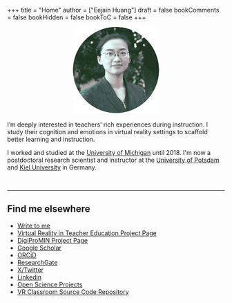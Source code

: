+++
title = "Home"
author = ["Eejain Huang"]
draft = false
bookComments = false
bookHidden = false
bookToC = false
+++


<div data-badge-details="right" data-badge-type="donut" data-doi="10.1016/j.compedu.2020.104100" data-hide-no-mentions="true" class="altmetric-embed"></div>

<p align="center">
  <img src=dithered-image.webp />
</p>

I’m deeply interested in teachers’ rich experiences during instruction. I study their cognition and emotions in virtual reality settings to scaffold better learning and instruction. 

I worked and studied at the [University of Michigan](https://lsa.umich.edu/psych/program-areas/combined-program-education-and-psychology.html) until 2018. I'm now a postdoctoral research scientist and instructor at the [University of Potsdam](https://www.uni-potsdam.de/en/erziehungswissenschaftliche-bildungsforschung/team/yizhen-huang) and [Kiel University](https://www.schulpaedagogik.uni-kiel.de/en/team/dr-yizhen-huang-1) in Germany.

<br>

---

## Find me elsewhere 
- [Write to me](mailto:huang@eejain.com)
- [Virtual Reality in Teacher Education Project Page](https://www.uni-potsdam.de/en/erziehungswissenschaftliche-bildungsforschung/research/virtual-classroom)
- [DigiProMIN Project Page](https://lernen.digital/verbuende/digipromin/)
- [Google Scholar](https://scholar.google.com/citations?hl=en&pli=1&user=0JRtAtkAAAAJ)
- [ORCiD](https://orcid.org/0000-0002-7041-1927)
- [ResearchGate](https://www.researchgate.net/profile/Yizhen-Huang)
- [X/Twitter](https://twitter.com/EejainH)
- [Linkedin](https://www.linkedin.com/in/yizhen-huang/)
- [Open Science Projects](https://osf.io/profile/)
- [VR Classroom Source Code Repository](https://gitup.uni-potsdam.de/mm_vr/vr-klassenzimmer)




